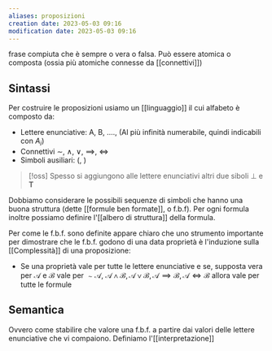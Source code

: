 ```yaml
---
aliases: proposizioni
creation date: 2023-05-03 09:16
modification date: 2023-05-03 09:16
---
```


frase compiuta che è sempre o vera o falsa. Può essere atomica o composta (ossia più atomiche connesse da [[connettivi]])

## Sintassi
Per costruire le proposizioni usiamo un [[linguaggio]] il cui alfabeto è composto da:
- Lettere enunciative: A, B, ...., (Al più infinità numerabile, quindi indicabili con $A_{i}$)
- Connettivi $\sim$, $\land$, $\lor$, $\implies$, $\iff$
- Simboli ausiliari: (, )

>[!oss]
>Spesso si aggiungono alle lettere enunciativi altri due siboli $\perp$ e **T**

Dobbiamo considerare le possibili sequenze di simboli che hanno una buona struttura (dette [[formule ben formate]], o f.b.f). 
Per ogni formula inoltre possiamo definire l'[[albero di struttura]] della formula.

Per come le f.b.f. sono definite appare chiaro che uno strumento importante per dimostrare che le f.b.f. godono di una data proprietà è l'induzione sulla [[Complessità]] di una proposizione:
- Se una proprietà vale per tutte le lettere enunciative e se, supposta vera per $\mathcal{A}$ e $\mathcal{B}$ vale per $\sim \mathcal{A}$, $\mathcal{A \land B}, \mathcal{A \lor B}, \mathcal{ A \implies B}, \mathcal{A \iff B}$ allora vale per tutte le formule

## Semantica
Ovvero come stabilire che valore una f.b.f. a partire dai valori delle lettere enunciative che vi compaiono.
Definiamo l'[[interpretazione]]


